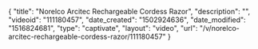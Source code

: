 {
    "title": "Norelco Arcitec Rechargeable Cordess Razor",
    "description": "",
    "videoid": "111180457",
    "date_created": "1502924636",
    "date_modified": "1516824681",
    "type": "captivate",
    "layout": "video",
    "url": "\/v\/norelco-arcitec-rechargeable-cordess-razor\/111180457"
}